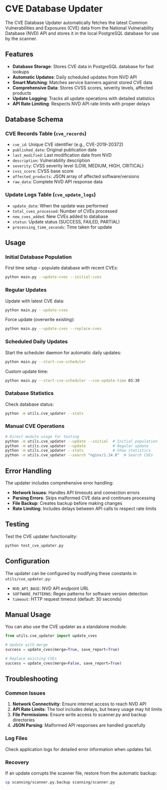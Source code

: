 # CVE Database Updater

The CVE Database Updater automatically fetches the latest Common Vulnerabilities and Exposures (CVE) data from the National Vulnerability Database (NVD) API and stores it in the local PostgreSQL database for use by the scanner.

## Features

- **Database Storage**: Stores CVE data in PostgreSQL database for fast lookups
- **Automatic Updates**: Daily scheduled updates from NVD API
- **Smart Matching**: Matches service banners against stored CVE data
- **Comprehensive Data**: Stores CVSS scores, severity levels, affected products
- **Update Logging**: Tracks all update operations with detailed statistics
- **API Rate Limiting**: Respects NVD API rate limits with proper delays

## Database Schema

### CVE Records Table (`cve_records`)
- `cve_id`: Unique CVE identifier (e.g., CVE-2019-20372)  
- `published_date`: Original publication date
- `last_modified`: Last modification date from NVD
- `description`: Vulnerability description
- `severity`: CVSS severity level (LOW, MEDIUM, HIGH, CRITICAL)
- `cvss_score`: CVSS base score
- `affected_products`: JSON array of affected software/versions
- `raw_data`: Complete NVD API response data

### Update Logs Table (`cve_update_logs`)
- `update_date`: When the update was performed  
- `total_cves_processed`: Number of CVEs processed
- `new_cves_added`: New CVEs added to database
- `status`: Update status (SUCCESS, FAILED, PARTIAL)
- `processing_time_seconds`: Time taken for update

## Usage

### Initial Database Population

First time setup - populate database with recent CVEs:
```bash
python main.py --update-cves --initial-cves
```

### Regular Updates

Update with latest CVE data:
```bash
python main.py --update-cves
```

Force update (overwrite existing):
```bash
python main.py --update-cves --replace-cves
```

### Scheduled Daily Updates

Start the scheduler daemon for automatic daily updates:
```bash
python main.py --start-cve-scheduler
```

Custom update time:
```bash
python main.py --start-cve-scheduler --cve-update-time 03:30
```

### Database Statistics

Check database status:
```bash
python -m utils.cve_updater --stats
```

### Manual CVE Operations

```bash
# Direct module usage for testing
python -m utils.cve_updater --update --initial  # Initial population
python -m utils.cve_updater --update            # Regular update  
python -m utils.cve_updater --stats             # Show statistics
python -m utils.cve_updater --search "nginx/1.14.0"  # Search CVEs
```

## Error Handling

The updater includes comprehensive error handling:

- **Network Issues**: Handles API timeouts and connection errors
- **Parsing Errors**: Skips malformed CVE data and continues processing
- **File Backup**: Creates backup before making changes
- **Rate Limiting**: Includes delays between API calls to respect rate limits

## Testing

Test the CVE updater functionality:
```bash
python test_cve_updater.py
```

## Configuration

The updater can be configured by modifying these constants in `utils/cve_updater.py`:

- `NVD_API_BASE`: NVD API endpoint URL
- `SOFTWARE_PATTERNS`: Regex patterns for software version detection
- `timeout`: HTTP request timeout (default: 30 seconds)

## Manual Usage

You can also use the CVE updater as a standalone module:

```python
from utils.cve_updater import update_cves

# Update with merge
success = update_cves(merge=True, save_report=True)

# Replace existing CVEs
success = update_cves(merge=False, save_report=True)
```

## Troubleshooting

### Common Issues

1. **Network Connectivity**: Ensure internet access to reach NVD API
2. **API Rate Limits**: The tool includes delays, but heavy usage may hit limits
3. **File Permissions**: Ensure write access to scanner.py and backup directories
4. **JSON Parsing**: Malformed API responses are handled gracefully

### Log Files

Check application logs for detailed error information when updates fail.

### Recovery

If an update corrupts the scanner file, restore from the automatic backup:
```bash
cp scanning/scanner.py.backup scanning/scanner.py
```
